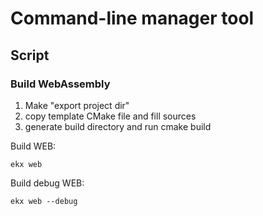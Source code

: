 # Command-line manager tool 

## Script

### Build WebAssembly

1. Make "export project dir"
2. copy template CMake file and fill sources
3. generate build directory and run cmake build

Build WEB:
```
ekx web
```

Build debug WEB:
```
ekx web --debug
```
